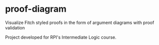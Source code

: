 # proof-diagram
Visualize Fitch styled proofs in the form of argument diagrams with proof validation

Project developed for RPI's Intermediate Logic course.
